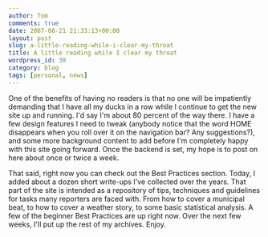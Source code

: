 ```yaml
---
author: Tom
comments: true
date: 2007-08-21 21:33:13+00:00
layout: post
slug: a-little-reading-while-i-clear-my-throat
title: A little reading while I clear my throat
wordpress_id: 30
category: blog
tags: [personal, news]
---
```


One of the benefits of having no readers is that no one will be impatiently demanding that I have all my ducks in a row while I continue to get the new site up and running. I'd say I'm about 80 percent of the way there. I have a few design features I need to tweak (anybody notice that the word HOME disappears when you roll over it on the navigation bar? Any suggestions?), and some more background content to add before I'm completely happy with this site going forward. Once the backend is set, my hope is to post on here about once or twice a week.

That said, right now you can check out the Best Practices section. Today, I added about a dozen short write-ups I've collected over the years. That part of the site is intended as a repository of tips, techniques and guidelines for tasks many reporters are faced with. From how to cover a municipal beat, to how to cover a weather story, to some basic statistical analysis. A few of the beginner Best Practices are up right now. Over the next few weeks, I'll put up the rest of my archives. Enjoy.
